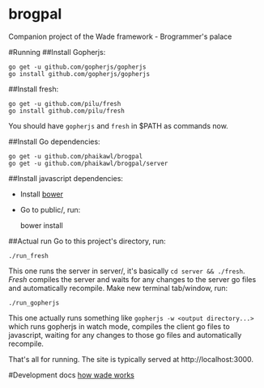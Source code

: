 brogpal
=======

Companion project of the Wade framework - Brogrammer's palace

#Running
##Install Gopherjs:

    go get -u github.com/gopherjs/gopherjs
    go install github.com/gopherjs/gopherjs

##Install fresh:

    go get -u github.com/pilu/fresh
    go install github.com/pilu/fresh
    
You should have `gopherjs` and `fresh` in $PATH as commands now.  

##Install Go dependencies:
    
    go get -u github.com/phaikawl/brogpal
    go get -u github.com/phaikawl/brogpal/server
    
##Install javascript dependencies:
- Install [bower](http://bower.io)
- Go to public/, run:

    bower install

##Actual run
Go to this project's directory, run:
    
    ./run_fresh

This one runs the server in server/, it's basically `cd server && ./fresh`. *Fresh* compiles the server and waits for any changes to the server go files and automatically recompile.
Make new terminal tab/window, run:

    ./run_gopherjs
This one actually runs something like `gopherjs -w <output directory...>` which runs gopherjs in watch mode, compiles the client go files to javascript, waiting for any changes to those go files and automatically recompile.

That's all for running. The site is typically served at http://localhost:3000.

#Development docs
[how wade works](https://github.com/phaikawl/wade)
